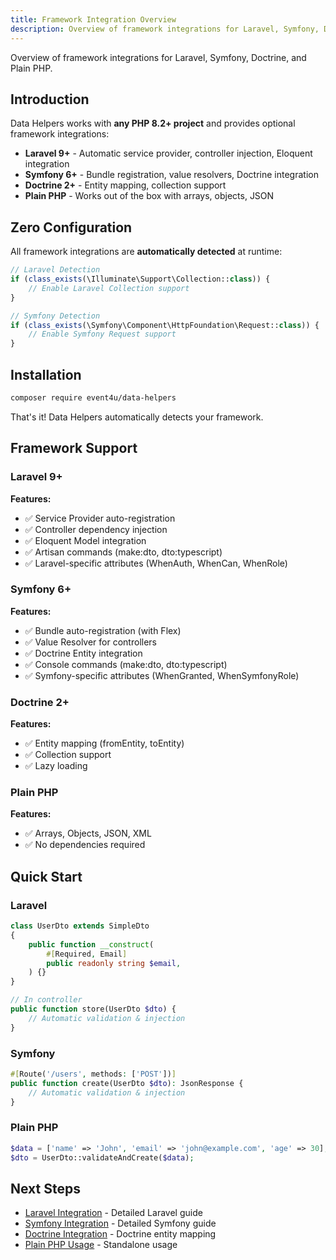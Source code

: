 ```yaml
---
title: Framework Integration Overview
description: Overview of framework integrations for Laravel, Symfony, Doctrine, and Plain PHP
---
```


Overview of framework integrations for Laravel, Symfony, Doctrine, and Plain PHP.

## Introduction

Data Helpers works with **any PHP 8.2+ project** and provides optional framework integrations:

- **Laravel 9+** - Automatic service provider, controller injection, Eloquent integration
- **Symfony 6+** - Bundle registration, value resolvers, Doctrine integration
- **Doctrine 2+** - Entity mapping, collection support
- **Plain PHP** - Works out of the box with arrays, objects, JSON

## Zero Configuration

All framework integrations are **automatically detected** at runtime:

```php
// Laravel Detection
if (class_exists(\Illuminate\Support\Collection::class)) {
    // Enable Laravel Collection support
}

// Symfony Detection
if (class_exists(\Symfony\Component\HttpFoundation\Request::class)) {
    // Enable Symfony Request support
}
```

## Installation

```bash
composer require event4u/data-helpers
```

That's it! Data Helpers automatically detects your framework.

## Framework Support

### Laravel 9+

**Features:**
- ✅ Service Provider auto-registration
- ✅ Controller dependency injection
- ✅ Eloquent Model integration
- ✅ Artisan commands (make:dto, dto:typescript)
- ✅ Laravel-specific attributes (WhenAuth, WhenCan, WhenRole)

### Symfony 6+

**Features:**
- ✅ Bundle auto-registration (with Flex)
- ✅ Value Resolver for controllers
- ✅ Doctrine Entity integration
- ✅ Console commands (make:dto, dto:typescript)
- ✅ Symfony-specific attributes (WhenGranted, WhenSymfonyRole)

### Doctrine 2+

**Features:**
- ✅ Entity mapping (fromEntity, toEntity)
- ✅ Collection support
- ✅ Lazy loading

### Plain PHP

**Features:**
- ✅ Arrays, Objects, JSON, XML
- ✅ No dependencies required

## Quick Start

### Laravel

```php
class UserDto extends SimpleDto
{
    public function __construct(
        #[Required, Email]
        public readonly string $email,
    ) {}
}

// In controller
public function store(UserDto $dto) {
    // Automatic validation & injection
}
```

### Symfony

<!-- skip-test: controller method -->
```php
#[Route('/users', methods: ['POST'])]
public function create(UserDto $dto): JsonResponse {
    // Automatic validation & injection
}
```

### Plain PHP

```php
$data = ['name' => 'John', 'email' => 'john@example.com', 'age' => 30];
$dto = UserDto::validateAndCreate($data);
```

## Next Steps

- [Laravel Integration](/framework-integration/laravel/) - Detailed Laravel guide
- [Symfony Integration](/framework-integration/symfony/) - Detailed Symfony guide
- [Doctrine Integration](/framework-integration/doctrine/) - Doctrine entity mapping
- [Plain PHP Usage](/framework-integration/plain-php/) - Standalone usage
